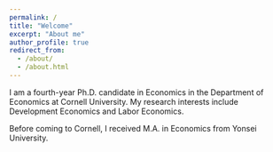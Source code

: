 ```yaml
---
permalink: /
title: "Welcome"
excerpt: "About me"
author_profile: true
redirect_from: 
  - /about/
  - /about.html
---
```

I am a fourth-year Ph.D. candidate in Economics in the Department of Economics at Cornell University. My research interests include Development Economics and Labor Economics. 

Before coming to Cornell, I received M.A. in Economics from Yonsei University.
